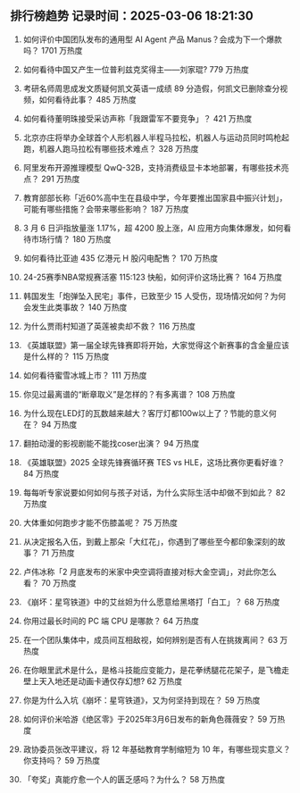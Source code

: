 
## 排行榜趋势 记录时间：2025-03-06 18:21:30
  
  1. 如何评价中国团队发布的通用型 AI Agent 产品 Manus？会成为下一个爆款吗？ 1701 万热度
    
  2. 如何看待中国又产生一位普利兹克奖得主——刘家琨? 779 万热度
    
  3. 考研名师周思成发文质疑何凯文英语一成绩 89 分造假，何凯文已删除查分视频，如何看待此事？ 485 万热度
    
  4. 如何看待董明珠接受采访声称「我跟雷军不要竞争」？ 421 万热度
    
  5. 北京亦庄将举办全球首个人形机器人半程马拉松，机器人与运动员同时鸣枪起跑，机器人跑马拉松有哪些技术难点？ 328 万热度
    
  6. 阿里发布开源推理模型 QwQ-32B，支持消费级显卡本地部署，有哪些技术亮点？ 291 万热度
    
  7. 教育部部长称「近60%高中生在县级中学，今年要推出国家县中振兴计划」，可能有哪些措施？会带来哪些影响？ 187 万热度
    
  8. 3 月 6 日沪指放量涨 1.17%，超 4200 股上涨，AI 应用方向集体爆发，如何看待市场行情？ 180 万热度
    
  9. 如何看待比亚迪 435 亿港元 H 股闪电配售？ 170 万热度
    
  10. 24-25赛季NBA常规赛活塞 115:123 快船，如何评价这场比赛？ 164 万热度
    
  11. 韩国发生「炮弹坠入民宅」事件，已致至少 15 人受伤，现场情况如何？为何会发生此类事故？ 140 万热度
    
  12. 为什么贾雨村知道了英莲被卖却不救？ 116 万热度
    
  13. 《英雄联盟》第一届全球先锋赛即将开始，大家觉得这个新赛事的含金量应该是什么样的？ 115 万热度
    
  14. 如何看待蜜雪冰城上市？ 111 万热度
    
  15. 你见过最离谱的“断章取义”是怎样的？有多离谱？ 108 万热度
    
  16. 为什么现在LED灯的瓦数越来越大？客厅灯都100w以上了？节能的意义何在？ 94 万热度
    
  17. 翻拍动漫的影视剧能不能找coser出演？ 94 万热度
    
  18. 《英雄联盟》2025 全球先锋赛循环赛 TES vs HLE，这场比赛你更看好谁？ 84 万热度
    
  19. 每每听专家说要如何如何与孩子对话，为什么实际生活中却做不到如此？ 82 万热度
    
  20. 大体重如何跑步才能不伤膝盖呢？ 75 万热度
    
  21. 从决定报名入伍，到戴上那朵「大红花」，你遇到了哪些至今都印象深刻的故事？ 71 万热度
    
  22. 卢伟冰称「2 月底发布的米家中央空调将直接对标大金空调」，对此你怎么看？ 70 万热度
    
  23. 《崩坏：星穹铁道》中的艾丝妲为什么愿意给黑塔打「白工」？ 68 万热度
    
  24. 你用过最长时间的 PC 端 CPU 是哪款？ 64 万热度
    
  25. 在一个团队集体中，成员间互相敌视，如何辨别是否有人在挑拨离间？ 63 万热度
    
  26. 在你眼里武术是什么，是格斗技能应变能力，是花拳绣腿花花架子，是飞檐走壁上天入地还是动画卡通仅存幻想? 62 万热度
    
  27. 你是为什么入坑《崩坏：星穹铁道》，又为何坚持到现在？ 59 万热度
    
  28. 如何评价米哈游《绝区零》于2025年3月6日发布的新角色薇薇安？ 59 万热度
    
  29. 政协委员张改平建议，将 12 年基础教育学制缩短为 10 年，有哪些现实意义？你支持吗？ 59 万热度
    
  30. 「夸奖」真能疗愈一个人的匮乏感吗？为什么？ 58 万热度
    